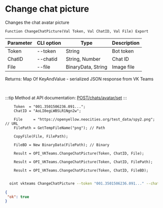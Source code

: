 ﻿---
sidebar_position: 2
---

# Change chat picture
 Changes the chat avatar picture



`Function ChangeChatPicture(Val Token, Val ChatID, Val File) Export`

  | Parameter | CLI option | Type | Description |
  |-|-|-|-|
  | Token | --token | String | Bot token |
  | ChatID | --chatid | String, Number | Chat ID |
  | File | --file | BinaryData, String | Image file |

  
  Returns:  Map Of KeyAndValue - serialized JSON response from VK Teams

<br/>

:::tip
Method at API documentation: [POST ​/chats​/avatar​/set](https://teams.vk.com/botapi/#/chats/post_chats_avatar_set)
:::
<br/>


```bsl title="Code example"
    Token  = "001.3501506236.091...";
    ChatID = "AoLI0egLWBSLR1Ngn2w";

    File     = "https://openyellow.neocities.org/test_data/spy2.png"; // URL
    FilePath = GetTempFileName("png"); // Path

    CopyFile(File, FilePath);

    FileBD = New BinaryData(FilePath); // Binary

    Result = OPI_VKTeams.ChangeChatPicture(Token, ChatID, File);

    Result = OPI_VKTeams.ChangeChatPicture(Token, ChatID, FilePath);

    Result = OPI_VKTeams.ChangeChatPicture(Token, ChatID, FileBD);
```



```sh title="CLI command example"
    
  oint vkteams ChangeChatPicture --token "001.3501506236.091..." --chatid "AoLI0egLWBSLR1Ngn2w" --file "https://openintegrations.dev/test_data/spy2.png"

```

```json title="Result"
{
 "ok": true
}
```
